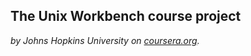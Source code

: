 ## The Unix Workbench course project
*by Johns Hopkins University on [coursera.org](https://www.coursera.org/).*
